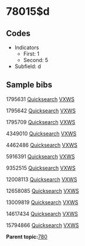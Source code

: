 # 78015$d

## Codes

-   Indicators
    -   First: 1
    -   Second: 5
-   Subfield: d

## Sample bibs

1795631 [Quicksearch](https://search.library.yale.edu/catalog/1795631) [VXWS](http://prodorbis.library.yale.edu:7014/vxws/GetHoldingsService?bibId=1795631)

1795642 [Quicksearch](https://search.library.yale.edu/catalog/1795642) [VXWS](http://prodorbis.library.yale.edu:7014/vxws/GetHoldingsService?bibId=1795642)

1795709 [Quicksearch](https://search.library.yale.edu/catalog/1795709) [VXWS](http://prodorbis.library.yale.edu:7014/vxws/GetHoldingsService?bibId=1795709)

4349010 [Quicksearch](https://search.library.yale.edu/catalog/4349010) [VXWS](http://prodorbis.library.yale.edu:7014/vxws/GetHoldingsService?bibId=4349010)

4462486 [Quicksearch](https://search.library.yale.edu/catalog/4462486) [VXWS](http://prodorbis.library.yale.edu:7014/vxws/GetHoldingsService?bibId=4462486)

5916391 [Quicksearch](https://search.library.yale.edu/catalog/5916391) [VXWS](http://prodorbis.library.yale.edu:7014/vxws/GetHoldingsService?bibId=5916391)

9352515 [Quicksearch](https://search.library.yale.edu/catalog/9352515) [VXWS](http://prodorbis.library.yale.edu:7014/vxws/GetHoldingsService?bibId=9352515)

12008113 [Quicksearch](https://search.library.yale.edu/catalog/12008113) [VXWS](http://prodorbis.library.yale.edu:7014/vxws/GetHoldingsService?bibId=12008113)

12658085 [Quicksearch](https://search.library.yale.edu/catalog/12658085) [VXWS](http://prodorbis.library.yale.edu:7014/vxws/GetHoldingsService?bibId=12658085)

13009819 [Quicksearch](https://search.library.yale.edu/catalog/13009819) [VXWS](http://prodorbis.library.yale.edu:7014/vxws/GetHoldingsService?bibId=13009819)

14617434 [Quicksearch](https://search.library.yale.edu/catalog/14617434) [VXWS](http://prodorbis.library.yale.edu:7014/vxws/GetHoldingsService?bibId=14617434)

15794866 [Quicksearch](https://search.library.yale.edu/catalog/15794866) [VXWS](http://prodorbis.library.yale.edu:7014/vxws/GetHoldingsService?bibId=15794866)

**Parent topic:**[780](../../tags/780/780.md)

